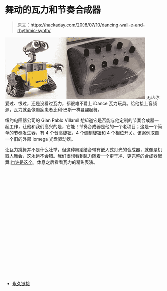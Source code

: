 # 舞动的瓦力和节奏合成器

> 原文：<https://hackaday.com/2008/07/10/dancing-wall-e-and-rhythmic-synth/>

![](img/0c9036497fbeb862c1367cb591680b87.png)
无论你爱过、恨过，还是没看过瓦力，都很难不爱上 iDance 瓦力玩具。给他接上音频源，瓦力就会像癫痫患者比利·巴斯一样翩翩起舞。

纽约电阻器公司的 Gian Pablo Villamil 想知道它是否能与他定制的节奏合成器一起工作，让他和我们高兴的是，它能！节奏合成器是他的一个老项目；这是一个简单的节奏发生器，有 4 个音高旋钮，4 个调制旋钮和 4 个相位开关。该案例取自一个旧的外部 Iomega 光盘驱动器。

让瓦力跳舞并不是什么壮举，但这种舞蹈结合带有嵌入式灯光的合成器，就像是机器人舞会，这永远不会错。我们很想看到瓦力随着一个更干净、更完整的合成器起舞:[也许是这个](http://www.hackaday.com/2008/07/08/aurora-open-source-hardware-mixer/)。休息之后看看瓦力的精彩表演。

<object width="450" height="339"><param name="allowfullscreen" value="true"><param name="allowscriptaccess" value="always"><param name="movie" value="http://www.vimeo.com/moogaloop.swf?clip_id=1316711&amp;server=www.vimeo.com&amp;show_title=0&amp;show_byline=0&amp;show_portrait=0&amp;color=23c50b&amp;fullscreen=1"></object>

*   [永久链接](http://www.nycresistor.com/2008/07/10/dance-wall-e-dance/)